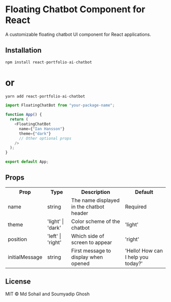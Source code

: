 # Floating Chatbot Component for React

A customizable floating chatbot UI component for React applications.

## Installation

```js
npm install react-portfolio-ai-chatbot
```

# or

```js
yarn add react-portfolio-ai-chatbot
```

```js
import FloatingChatBot from "your-package-name";

function App() {
  return (
    <FloatingChatBot
      name={"Ian Hansson"}
      theme={"dark"}
      // Other optional props
    />
  );
}

export default App;
```

## Props
<table>
  <tr>
    <th> Prop </th>
    <th> Type </th>
    <th> Description </th>
    <th> Default </th>
  </tr>
  <tr>
    <td> name </td>
    <td> string </td>
    <td> The name displayed in the chatbot header	 </td>
    <td> Required </td>
  </tr>
  <tr>
    <td> theme </td>
    <td> 'light' | 'dark' </td>
    <td> Color scheme of the chatbot </td>
    <td> 'light' </td>
  </tr>
  <tr>
    <td> position </td>
    <td> 'left' | 'right' </td>
    <td> Which side of screen to appear </td>
    <td> 'right' </td>
  </tr>
  <tr>
    <td> initialMessage </td>
    <td> string </td>
    <td> First message to display when opened </td>
    <td> 'Hello! How can I help you today?' </td>
  </tr>
</table>

## License

MIT © Md Sohail and Soumyadip Ghosh
